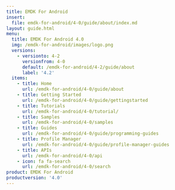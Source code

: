```yaml
---
title: EMDK For Android
insert:
  file: emdk-for-android/4-0/guide/about/index.md
layout: guide.html
menu:
  title: EMDK For Android 4.0
  img: /emdk-for-android/images/logo.png
  versions:
    - versionto: 4-2
      versionfrom: 4-0
      default: /emdk-for-android/4-2/guide/about
      label: '4.2'
  items:
    - title: Home
      url: /emdk-for-android/4-0/guide/about
    - title: Getting Started
      url: /emdk-for-android/4-0/guide/gettingstarted
    - title: Tutorials
      url: /emdk-for-android/4-0/tutorial/
    - title: Samples
      url: /emdk-for-android/4-0/samples
    - title: Guides
      url: /emdk-for-android/4-0/guide/programming-guides
    - title: Profile Manager
      url: /emdk-for-android/4-0/guide/profile-manager-guides
    - title: APIs
      url: /emdk-for-android/4-0/api
    - icon: fa fa-search
      url: /emdk-for-android/4-0/search
product: EMDK For Android
productversion: '4.0'
---
```













